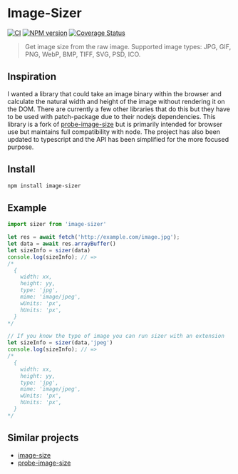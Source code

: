 Image-Sizer
================

[![CI](https://github.com/nodeca/probe-image-size/workflows/CI/badge.svg?branch=master)](https://github.com/mfish33/image-sizer/actions)
[![NPM version](https://img.shields.io/npm/v/image-sizer.svg?style=flat)](https://www.npmjs.org/package/image-sizer)
[![Coverage Status](https://coveralls.io/repos/github/mfish33/image-sizer/badge.svg?branch=master)](https://coveralls.io/github/mfish33/image-sizer?branch=master)

> Get image size from the raw image. Supported image types:
> JPG, GIF, PNG, WebP, BMP, TIFF, SVG, PSD, ICO.


Inspiration
-------
I wanted a library that could take an image binary within the browser and calculate the natural width and height of the image without rendering it on the DOM. There are currently a few other libraries that do this but they have to be used with patch-package due to their nodejs dependencies. This library is a fork of [probe-image-size](https://github.com/nodeca/probe-image-size) but is primarily intended for browser use but maintains full compatibility with node. The project has also been updated to typescript and the API has been simplified for the more focused purpose.

Install
-------

```bash
npm install image-sizer
```

Example
-------

```ts
import sizer from 'image-sizer'

let res = await fetch('http://example.com/image.jpg');
let data = await res.arrayBuffer()
let sizeInfo = sizer(data)
console.log(sizeInfo); // =>
/*
  {
    width: xx,
    height: yy,
    type: 'jpg',
    mime: 'image/jpeg',
    wUnits: 'px',
    hUnits: 'px',
  }
*/

// If you know the type of image you can run sizer with an extension
let sizeInfo = sizer(data,'jpeg')
console.log(sizeInfo); // =>
/*
  {
    width: xx,
    height: yy,
    type: 'jpg',
    mime: 'image/jpeg',
    wUnits: 'px',
    hUnits: 'px',
  }
*/

```


Similar projects
----------------

- [image-size](https://github.com/netroy/image-size)
- [probe-image-size](https://github.com/nodeca/probe-image-size)

